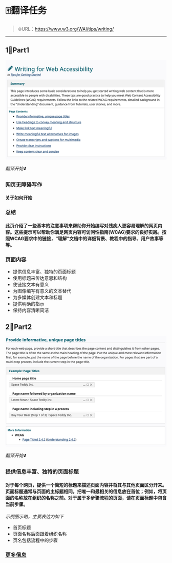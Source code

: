 #  🀄️翻译任务 

> 🌐URL：https://www.w3.org/WAI/tips/writing/

---

## 1⃣️Part1 

![](/pic/t1.png)

 *翻译开始⬇️*
 
### 网页无障碍写作
#### 关于如何开始

### 总结
#### 此页介绍了一些基本的注意事项来帮助你开始编写对残疾人更容易理解的网页内容。这些提示可以帮助你满足网页内容可访问性指南(WCAG)要求的良好实践。按照WCAG要求中的链接，“理解”文档中的详细背景、教程中的指导、用户故事等等。

### 页面内容
- 提供信息丰富、独特的页面标题
- 使用标题来传达意思和结构
- 使链接文本有意义
- 为图像编写有意义的文本替代
- 为多媒体创建文本和标题
- 提供明确的指示
- 保持内容清晰简洁

## 2⃣️Part2

![](/pic/t2.png)

 *翻译开始⬇️*

### 提供信息丰富、独特的页面标题
#### 对于每个网页，提供一个简短的标题来描述页面内容并将其与其他页面区分开来。页面标题通常与页面的主标题相同。把唯一和最相关的信息放在首位；例如，将页面的名称放在组织的名称之前。对于属于多步骤流程的页面，请在页面标题中包含当前步骤。

 *示例图示略，主要表达为如下*

- 首页标题
- 页面名称后面跟着组织名称 
- 页名包括流程中的步骤 

### [更多信息](https://www.w3.org/WAI/WCAG21/quickref/#page-titled)
